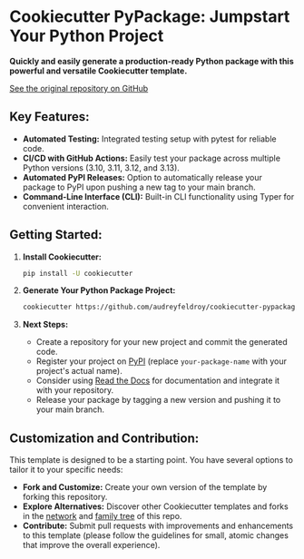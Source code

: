# Cookiecutter PyPackage: Jumpstart Your Python Project

**Quickly and easily generate a production-ready Python package with this powerful and versatile Cookiecutter template.**

[See the original repository on GitHub](https://github.com/audreyfeldroy/cookiecutter-pypackage)

## Key Features:

*   **Automated Testing:** Integrated testing setup with pytest for reliable code.
*   **CI/CD with GitHub Actions:** Easily test your package across multiple Python versions (3.10, 3.11, 3.12, and 3.13).
*   **Automated PyPI Releases:** Option to automatically release your package to PyPI upon pushing a new tag to your main branch.
*   **Command-Line Interface (CLI):** Built-in CLI functionality using Typer for convenient interaction.

## Getting Started:

1.  **Install Cookiecutter:**

    ```bash
    pip install -U cookiecutter
    ```

2.  **Generate Your Python Package Project:**

    ```bash
    cookiecutter https://github.com/audreyfeldroy/cookiecutter-pypackage.git
    ```

3.  **Next Steps:**

    *   Create a repository for your new project and commit the generated code.
    *   Register your project on [PyPI](https://pypi.org/project/your-package-name/) (replace `your-package-name` with your project's actual name).
    *   Consider using [Read the Docs](https://readthedocs.io/) for documentation and integrate it with your repository.
    *   Release your package by tagging a new version and pushing it to your main branch.

## Customization and Contribution:

This template is designed to be a starting point. You have several options to tailor it to your specific needs:

*   **Fork and Customize:** Create your own version of the template by forking this repository.
*   **Explore Alternatives:** Discover other Cookiecutter templates and forks in the [network](https://github.com/audreyfeldroy/cookiecutter-pypackage/network) and [family tree](https://github.com/audreyfeldroy/cookiecutter-pypackage/network/members) of this repo.
*   **Contribute:** Submit pull requests with improvements and enhancements to this template (please follow the guidelines for small, atomic changes that improve the overall experience).